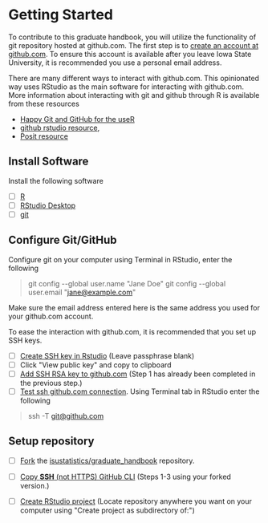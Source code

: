 # Getting Started

To contribute to this graduate handbook, 
you will utilize the functionality of git repository hosted at github.com. 
The first step is to [create an account at github.com](https://docs.github.com/en/get-started/start-your-journey/creating-an-account-on-github).
To ensure this account is available after you leave Iowa State University,
it is recommended you use a personal email address. 

There are many different ways to interact with github.com. 
This opinionated way uses RStudio as the main software for interacting with
github.com. 
More information about interacting with git and github through R is available
from these resources

- [Happy Git and GitHub for the useR](https://happygitwithr.com/) 
- [github rstudio resource](https://resources.github.com/github-and-rstudio/),
- [Posit resource](https://docs.posit.co/ide/user/2023.06.1/ide/guide/tools/version-control.html)

## Install Software

Install the following software

-[ ] [R](https://www.r-project.org/)
-[ ] [RStudio Desktop](https://posit.co/download/rstudio-desktop/)
-[ ] [git](https://git-scm.com/book/en/v2/Getting-Started-Installing-Git)

## Configure Git/GitHub

Configure git on your computer using Terminal in RStudio, enter the following

> git config --global user.name "Jane Doe"
> git config --global user.email "jane@example.com"

Make sure the email address entered here is the same address you used for your
github.com account. 

To ease the interaction with github.com, it is recommended that you set up 
SSH keys. 

-[ ] [Create SSH key in Rstudio](https://forum.posit.co/t/github-rstudio-how-to-switch-from-password-to-ssh/97096) (Leave passphrase blank)
-[ ] Click "View public key" and copy to clipboard
-[ ] [Add SSH RSA key to github.com](https://docs.github.com/en/authentication/connecting-to-github-with-ssh/adding-a-new-ssh-key-to-your-github-account#adding-a-new-ssh-key-to-your-account) (Step 1 has already been completed in the previous step.)
-[ ] [Test ssh github.com connection](https://docs.github.com/en/authentication/connecting-to-github-with-ssh/testing-your-ssh-connection). Using Terminal tab in RStudio enter the following

> ssh -T git@github.com

## Setup repository

-[ ] [Fork](https://docs.github.com/en/pull-requests/collaborating-with-pull-requests/working-with-forks/fork-a-repo) the [isustatistics/graduate_handbook](https://github.com/isustatistics/graduate_handbook) repository. 
-[ ] [Copy **SSH** (not HTTPS) GitHub CLI](https://docs.github.com/en/repositories/creating-and-managing-repositories/cloning-a-repository#cloning-a-repository) (Steps 1-3 using your forked version.)
-[ ] [Create RStudio project](https://gge-ucd.github.io/R-DAVIS/setting_up_git.html#3_Create_a_New_Version_Controlled_(git)_RStudio_Project) (Locate repository anywhere you want on your computer using "Create project as subdirectory of:")

